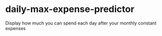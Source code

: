 # daily-max-expense-predictor
Display how much you can spend each day after your monthly constant expenses
